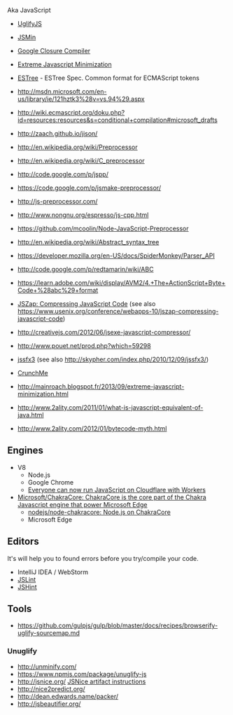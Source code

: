 Aka JavaScript

- [UglifyJS](https://github.com/mishoo/UglifyJS)
- [JSMin](http://www.crockford.com/javascript/jsmin.html)
- [Google Closure Compiler](https://developers.google.com/closure/compiler/)
- [Extreme Javascript Minimization](http://mainroach.blogspot.fr/2013/09/extreme-javascript-minimization.html)
- [ESTree](https://github.com/estree/estree) - ESTree Spec. Common format for ECMAScript tokens

- http://msdn.microsoft.com/en-us/library/ie/121hztk3%28v=vs.94%29.aspx
- http://wiki.ecmascript.org/doku.php?id=resources:resources&s=conditional+compilation#microsoft_drafts

- http://zaach.github.io/jison/

- http://en.wikipedia.org/wiki/Preprocessor
- http://en.wikipedia.org/wiki/C_preprocessor
- http://code.google.com/p/jspp/
- https://code.google.com/p/jsmake-preprocessor/
- http://js-preprocessor.com/
- http://www.nongnu.org/espresso/js-cpp.html
- https://github.com/mcoolin/Node-JavaScript-Preprocessor

- http://en.wikipedia.org/wiki/Abstract_syntax_tree
- https://developer.mozilla.org/en-US/docs/SpiderMonkey/Parser_API
- http://code.google.com/p/redtamarin/wiki/ABC
- https://learn.adobe.com/wiki/display/AVM2/4.+The+ActionScript+Byte+Code+%28abc%29+format

- [JSZap: Compressing JavaScript Code](http://research.microsoft.com/apps/pubs/?id=120832) (see also https://www.usenix.org/conference/webapps-10/jszap-compressing-javascript-code)

- http://creativejs.com/2012/06/jsexe-javascript-compressor/
- http://www.pouet.net/prod.php?which=59298
- [jssfx3](https://code.google.com/p/jssfx/) (see also http://skypher.com/index.php/2010/12/09/jssfx3/)
- [CrunchMe](http://crunchme.bitsnbites.eu/)
- http://mainroach.blogspot.fr/2013/09/extreme-javascript-minimization.html
- http://www.2ality.com/2011/01/what-is-javascript-equivalent-of-java.html
- http://www.2ality.com/2012/01/bytecode-myth.html

## Engines

- V8
	- Node.js
	- Google Chrome
	- [Everyone can now run JavaScript on Cloudflare with Workers](https://blog.cloudflare.com/cloudflare-workers-unleashed/)
- [Microsoft/ChakraCore: ChakraCore is the core part of the Chakra Javascript engine that power Microsoft Edge](https://github.com/Microsoft/ChakraCore)
	- [nodejs/node-chakracore: Node.js on ChakraCore](https://github.com/nodejs/node-chakracore)
	- Microsoft Edge 

## Editors

It's will help you to found errors before you try/compile your code.

- IntelliJ IDEA / WebStorm
- [JSLint](http://www.jslint.com/)
- [JSHint](http://www.jshint.com/)

## Tools

- https://github.com/gulpjs/gulp/blob/master/docs/recipes/browserify-uglify-sourcemap.md

### Unuglify

- http://unminify.com/
- https://www.npmjs.com/package/unuglify-js
- http://jsnice.org/
	[JSNice artifact instructions](https://files.sri.inf.ethz.ch/jsniceartifact/index.html)
- http://nice2predict.org/
- http://dean.edwards.name/packer/
- http://jsbeautifier.org/
